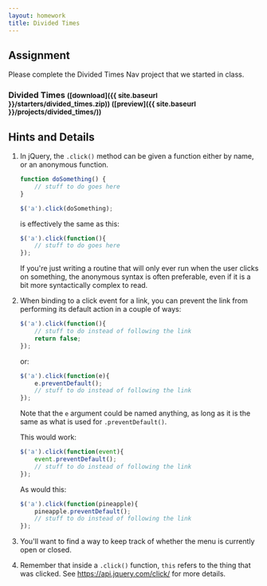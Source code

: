 ```yaml
---
layout: homework
title: Divided Times
---
```


Assignment
----------

Please complete the Divided Times Nav project that we started in class.

### Divided Times <small>([download]({{ site.baseurl }}/starters/divided_times.zip)) ([preview]({{ site.baseurl }}/projects/divided_times/))</small>


Hints and Details
-----------------

1. In jQuery, the `.click()` method can be given a function either by name, or an anonymous function.
	
	```js
	function doSomething() {
		// stuff to do goes here
	}
	
	$('a').click(doSomething);
	```
	
	is effectively the same as this:
	
	```js
	$('a').click(function(){
		// stuff to do goes here	
	});
	```
	
	If you're just writing a routine that will only ever run when the user clicks on something, the anonymous syntax is often preferable, even if it is a bit more syntactically complex to read.

2. When binding to a click event for a link, you can prevent the link from performing its default action in a couple of ways:
	
	```js
	$('a').click(function(){
		// stuff to do instead of following the link
		return false;
	});
	```
	
	or:
	
	```js
	$('a').click(function(e){
		e.preventDefault();
		// stuff to do instead of following the link
	});
	```
	
	Note that the `e` argument could be named anything, as long as it is the same as what is used for `.preventDefault()`.
	
	This would work:
	
	```js
	$('a').click(function(event){
		event.preventDefault();
		// stuff to do instead of following the link
	});
	```
	
	As would this:
	
	```js
	$('a').click(function(pineapple){
		pineapple.preventDefault();
		// stuff to do instead of following the link
	});
	```

3. You'll want to find a way to keep track of whether the menu is currently open or closed.

4. Remember that inside a `.click()` function, `this` refers to the thing that was clicked. See https://api.jquery.com/click/ for more details.